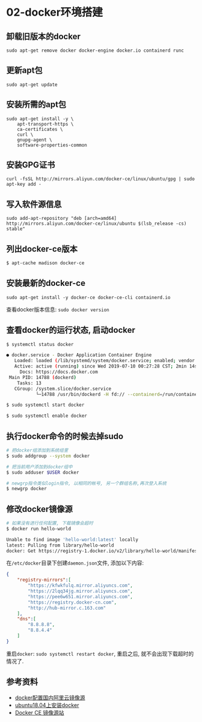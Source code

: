 # 02-docker环境搭建

## 卸载旧版本的docker

`sudo apt-get remove docker docker-engine docker.io containerd runc`

## 更新apt包

`sudo apt-get update`

## 安装所需的apt包

```
sudo apt-get install -y \
    apt-transport-https \
    ca-certificates \
    curl \
    gnupg-agent \
    software-properties-common
```

## 安装GPG证书

`curl -fsSL http://mirrors.aliyun.com/docker-ce/linux/ubuntu/gpg | sudo apt-key add -`

## 写入软件源信息

`sudo add-apt-repository "deb [arch=amd64] http://mirrors.aliyun.com/docker-ce/linux/ubuntu $(lsb_release -cs) stable"`

## 列出docker-ce版本

```bash
$ apt-cache madison docker-ce
```

## 安装最新的docker-ce

`sudo apt-get install -y docker-ce docker-ce-cli containerd.io`

查看docker版本信息: `sudo docker version`

## 查看docker的运行状态, 启动docker

```bash
$ systemctl status docker

● docker.service - Docker Application Container Engine
   Loaded: loaded (/lib/systemd/system/docker.service; enabled; vendor preset: enabled)
   Active: active (running) since Wed 2019-07-10 00:27:28 CST; 2min 14s ago
     Docs: https://docs.docker.com
 Main PID: 14788 (dockerd)
    Tasks: 13
   CGroup: /system.slice/docker.service
           └─14788 /usr/bin/dockerd -H fd:// --containerd=/run/containerd/containerd.sock

$ sudo systemctl start docker

$ sudo systemctl enable docker
```

## 执行docker命令的时候去掉sudo

```bash
# 把docker组添加到系统组里
$ sudo addgroup --system docker

# 把当前用户添加到docker组中
$ sudo adduser $USER docker

# newgrp指令类似login指令, 以相同的帐号, 另一个群组名称,再次登入系统
$ newgrp docker
```

## 修改docker镜像源

```bash
# 如果没有进行任何配置, 下载镜像会超时
$ docker run hello-world

Unable to find image 'hello-world:latest' locally
latest: Pulling from library/hello-world
docker: Get https://registry-1.docker.io/v2/library/hello-world/manifests/sha256:92c7f9c92844bbbb5d0a101b22f7c2a7949e40f8ea90c8b3bc396879d95e899a: net/http: TLS handshake timeout.
```

在`/etc/docker`目录下创建`daemon.json`文件, 添加以下内容:

```json
{
    "registry-mirrors":[
        "https://kfwkfulq.mirror.aliyuncs.com",
        "https://2lqq34jg.mirror.aliyuncs.com",
        "https://pee6w651.mirror.aliyuncs.com",
        "https://registry.docker-cn.com",
        "http://hub-mirror.c.163.com"
    ],
    "dns":[
        "8.8.8.8",
        "8.8.4.4"
    ]
}
```

重启`docker`: `sudo systemctl restart docker`, 重启之后, 就不会出现下载超时的情况了.

## 参考资料

- [docker配置国内阿里云镜像源](https://blog.csdn.net/m0_37886429/article/details/80323149)
- [ubuntu18.04上安装docker](https://www.jianshu.com/p/3ff8913a5934)
- [Docker CE 镜像源站](https://yq.aliyun.com/articles/110806)
